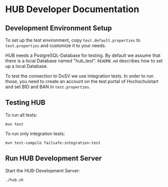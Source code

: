 HUB Developer Documentation
===========================

Development Environment Setup
-----------------------------

To set up the test environment, copy `test.default.properties` to
`test.properties` and customize it to your needs.

HUB needs a PostgreSQL-Database for testing. By default we assume that there is a 
local Database named "hub_test". `README.md` describes how to set up a local Database.

To test the connection to DoSV we use integration tests. 
In order to run those, you need to create an account on the test portal of Hochschulstart
and set BID and BAN in `test.properties`.

Testing HUB 
-----------

To run all tests:

    mvn test
    
To run only integration tests:

    mvn test-compile failsafe:integration-test

Run HUB Development Server 
--------------------------

Start the HUB-Development Server:

    ./hub.sh